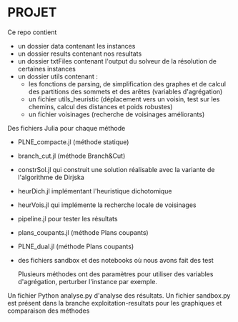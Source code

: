 # PROJET
 
Ce repo contient
- un dossier data contenant les instances
- un dossier results contenant nos resultats
- un dossier txtFiles contenant l'output du solveur de la résolution de certaines instances
- un dossier utils contenant :
     - les fonctions de parsing, de simplification des graphes et de calcul des partitions des sommets et des arêtes (variables d'agrégation)
     - un fichier utils_heuristic (déplacement vers un voisin, test sur les chemins, calcul des distances et poids robustes)
     - un fichier voisinages (recherche de voisinages améliorants)
 
 Des fichiers Julia pour chaque méthode
 - PLNE_compacte.jl (méthode statique)
 - branch_cut.jl (méthode Branch&Cut)
 - constrSol.jl qui construit une solution réalisable avec la variante de l'algorithme de Dirjska
 - heurDich.jl implémentant l'heuristique dichotomique
 - heurVois.jl qui implémente la recherche locale de voisinages
 - pipeline.jl pour tester les résultats
 - plans_coupants.jl (méthode Plans coupants)
 - PLNE_dual.jl (méthode Plans coupants)
 - des fichiers sandbox et des notebooks où nous avons fait des test

   Plusieurs méthodes ont des paramètres pour utiliser des variables d'agrégation, perturber l'instance par exemple.


 Un fichier Python analyse.py d'analyse des résultats. Un fichier sandbox.py est présent dans la branche exploitation-resultats pour les graphiques et comparaison des méthodes
